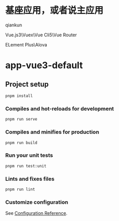 # 基座应用，或者说主应用
qiankun 

Vue.js3\Vuex\Vue Cli5\Vue Router 

ELement Plus\Alova 


# app-vue3-default

## Project setup
```
pnpm install
```

### Compiles and hot-reloads for development
```
pnpm run serve
```

### Compiles and minifies for production
```
pnpm run build
```

### Run your unit tests
```
pnpm run test:unit
```

### Lints and fixes files
```
pnpm run lint
```

### Customize configuration
See [Configuration Reference](https://cli.vuejs.org/config/).
